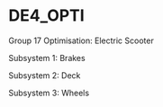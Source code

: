 # DE4_OPTI

Group 17 Optimisation: Electric Scooter



Subsystem 1: Brakes

Subsystem 2: Deck

Subsystem 3: Wheels
